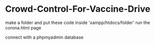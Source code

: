 # Crowd-Control-For-Vaccine-Drive

make a folder and put these code inside 'xampp/htdocs/folder' 
run the corona.html page

connect with a phpmyadmin database
